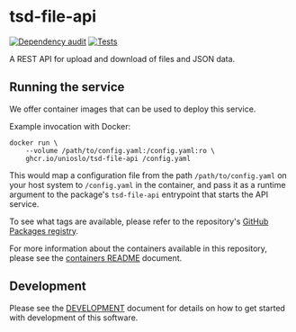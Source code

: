 
# tsd-file-api

[![Dependency audit](https://github.com/unioslo/tsd-file-api/actions/workflows/audit.yaml/badge.svg)](https://github.com/unioslo/tsd-file-api/actions/workflows/audit.yaml)
[![Tests](https://github.com/unioslo/tsd-file-api/actions/workflows/tests.yaml/badge.svg)](https://github.com/unioslo/tsd-file-api/actions/workflows/tests.yaml)

A REST API for upload and download of files and JSON data.

## Running the service

We offer container images that can be used to deploy this service.

Example invocation with Docker:

```console
docker run \
    --volume /path/to/config.yaml:/config.yaml:ro \
    ghcr.io/unioslo/tsd-file-api /config.yaml
```

This would map a configuration file from the path `/path/to/config.yaml` on your
host system to `/config.yaml` in the container, and pass it as a runtime
argument to the package's `tsd-file-api` entrypoint that starts the API service.

To see what tags are available, please refer to the repository's [GitHub
Packages registry].

For more information about the containers available in this repository, please
see the [containers README](containers/README.md) document.

## Development

Please see the [DEVELOPMENT](DEVELOPMENT.md) document for details on how to get
started with development of this software.

[GitHub Packages registry]: https://github.com/unioslo/tsd-file-api/pkgs/container/tsd-file-api
